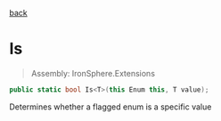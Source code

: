 ﻿

[back](/IronSphere.Extensions/types/EnumExtension)

# Is

> Assembly: IronSphere.Extensions

```csharp
public static bool Is<T>(this Enum this, T value);
```

Determines whether a flagged enum is a specific value

 